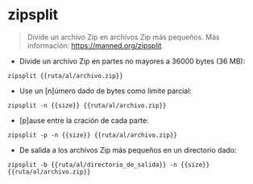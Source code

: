 # zipsplit

> Divide un archivo Zip en archivos Zip más pequeños.
> Más información: <https://manned.org/zipsplit>.

- Divide un archivo Zip en partes no mayores a 36000 bytes (36 MB):

`zipsplit {{ruta/al/archivo.zip}}`

- Use un [n]úmero dado de bytes como limite parcial:

`zipsplit -n {{size}} {{ruta/al/archivo.zip}}`

- [p]ause entre la cración de cada parte:

`zipsplit -p -n {{size}} {{ruta/al/archivo.zip}}`

- De salida a los archivos Zip más pequeños en un directorio dado:

`zipsplit -b {{ruta/al/directorio_de_salida}} -n {{size}} {{ruta/al/archivo.zip}}`
